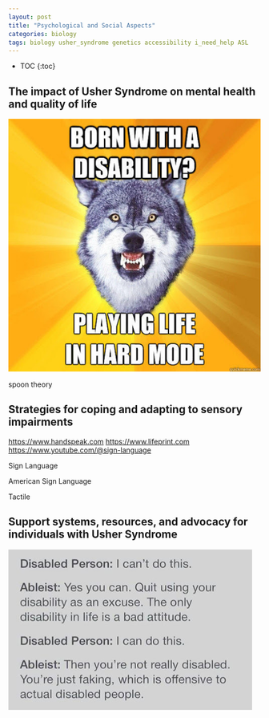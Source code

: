 ```yaml
---
layout: post
title: "Psychological and Social Aspects"
categories: biology
tags: biology usher_syndrome genetics accessibility i_need_help ASL
---
```


* TOC
{:toc}



## The impact of Usher Syndrome on mental health and quality of life



<img src="https://github.com/sif/sif/raw/main/files/post_files/hardmode.jpg" />



spoon theory



## Strategies for coping and adapting to sensory impairments

https://www.handspeak.com
https://www.lifeprint.com
https://www.youtube.com/@sign-language

Sign Language

American Sign Language



Tactile



## Support systems, resources, and advocacy for individuals with Usher Syndrome



<img src="https://github.com/sif/sif/raw/main/files/post_files/379 - Wt5kA2k.jpg" />



